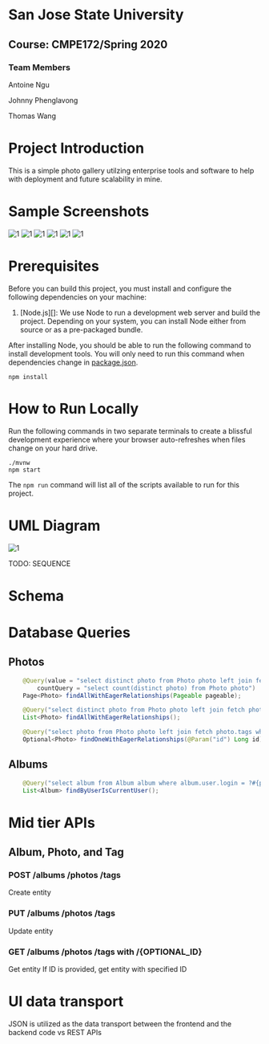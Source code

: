# San Jose State University

## Course: CMPE172/Spring 2020

### Team Members
Antoine Ngu

Johnny Phenglavong

Thomas Wang

# Project Introduction
This is a simple photo gallery utilzing enterprise tools and software to help with deployment and future scalability in mine.

# Sample Screenshots
![1](https://i.imgur.com/z8FRzs7.png)
![1](https://i.imgur.com/7VpMmWc.png)
![1](https://i.imgur.com/JeGhidy.png)
![1](https://i.imgur.com/7NF7m5q.png)
![1](https://i.imgur.com/KDSJvix.png)
![1](https://i.imgur.com/ZYQ4fLL.png)

# Prerequisites

Before you can build this project, you must install and configure the following dependencies on your machine:

1. [Node.js][]: We use Node to run a development web server and build the project.
   Depending on your system, you can install Node either from source or as a pre-packaged bundle.

After installing Node, you should be able to run the following command to install development tools.
You will only need to run this command when dependencies change in [package.json](package.json).

    npm install
    
# How to Run Locally    

Run the following commands in two separate terminals to create a blissful development experience where your browser
auto-refreshes when files change on your hard drive.

    ./mvnw
    npm start

The `npm run` command will list all of the scripts available to run for this project.

# UML Diagram
![1](https://imgur.com/URBDd8q.png)

TODO: SEQUENCE

# Schema

# Database Queries
## Photos
```Java
    @Query(value = "select distinct photo from Photo photo left join fetch photo.tags",
        countQuery = "select count(distinct photo) from Photo photo")
    Page<Photo> findAllWithEagerRelationships(Pageable pageable);

    @Query("select distinct photo from Photo photo left join fetch photo.tags")
    List<Photo> findAllWithEagerRelationships();

    @Query("select photo from Photo photo left join fetch photo.tags where photo.id =:id")
    Optional<Photo> findOneWithEagerRelationships(@Param("id") Long id);
 ```
## Albums
```Java
    @Query("select album from Album album where album.user.login = ?#{principal.username}")
    List<Album> findByUserIsCurrentUser();
```

# Mid tier APIs
## Album, Photo, and Tag
### POST /albums /photos /tags
Create entity
### PUT /albums /photos /tags
Update entity
### GET /albums /photos /tags with /{OPTIONAL_ID}
Get entity
If ID is provided, get entity with specified ID

# UI data transport
JSON is utilized as the data transport between the frontend and the backend code vs REST APIs
